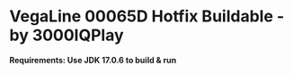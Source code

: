 # VegaLine 00065D Hotfix Buildable - by 3000IQPlay

**Requirements: Use JDK 17.0.6 to build & run**
